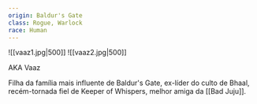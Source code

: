 ```yaml
---
origin: Baldur's Gate
class: Rogue, Warlock
race: Human
---
```

![[vaaz1.jpg|500]]
![[vaaz2.jpg|500]]

AKA Vaaz

Filha da família mais influente de Baldur's Gate, ex-líder do culto de Bhaal, recém-tornada fiel de Keeper of Whispers, melhor amiga da [[Bad Juju]].